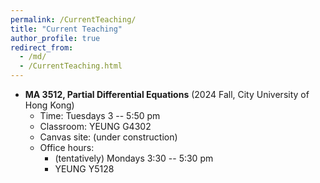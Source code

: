 ```yaml
---
permalink: /CurrentTeaching/
title: "Current Teaching"
author_profile: true
redirect_from: 
  - /md/
  - /CurrentTeaching.html
---
```

  
  
  
  
  * **MA 3512, Partial Differential Equations** (2024 Fall, City University of Hong Kong)
      * Time: Tuesdays 3 -- 5:50 pm
      * Classroom: YEUNG G4302
      * Canvas site: (under construction)
      * Office hours:
          * (tentatively) Mondays 3:30 -- 5:30 pm
          * YEUNG Y5128
